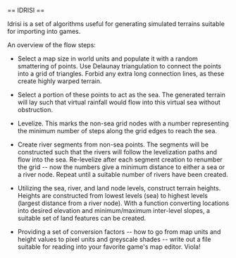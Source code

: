 == IDRISI ==

Idrisi is a set of algorithms useful for generating simulated terrains suitable
for importing into games.

An overview of the flow steps:

 * Select a map size in world units and populate it with a random smattering of
   points.  Use Delaunay triangulation to connect the points into a grid of
   triangles.  Forbid any extra long connection lines, as these create highly
   warped terrain.

 * Select a portion of these points to act as the sea.  The generated terrain
   will lay such that virtual rainfall would flow into this virtual sea without
   obstruction.

 * Levelize.  This marks the non-sea grid nodes with a number representing the
   minimum number of steps along the grid edges to reach the sea.

 * Create river segments from non-sea points.  The segments will be constructed
   such that the rivers will follow the levelization paths and flow into the
   sea.  Re-levelize after each segment creation to renumber the grid -- now
   the numbers give a minimum distance to either a sea or a river node.  Repeat
   until a suitable number of rivers have been created.

 * Utilizing the sea, river, and land node levels, construct terrain heights.
   Heights are constructed from lowest levels (sea) to highest levels (largest
   distance from a river node).  With a function converting locations into
   desired elevation and minimum/maximum inter-level slopes, a suitable set of
   land features can be created.

 * Providing a set of conversion factors -- how to go from map units and height
   values to pixel units and greyscale shades -- write out a file suitable for
   reading into your favorite game's map editor.  Viola!

